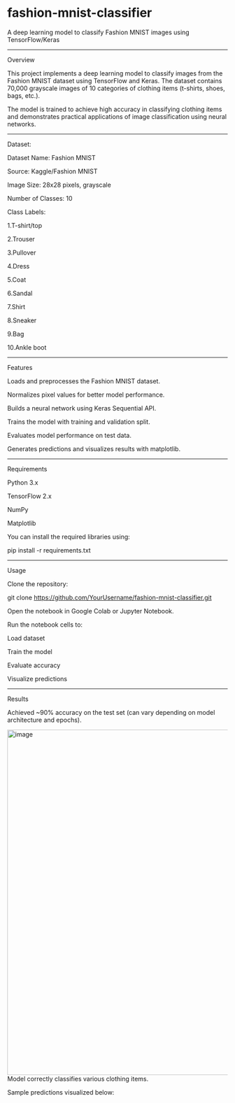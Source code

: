 # fashion-mnist-classifier
A deep learning model to classify Fashion MNIST images using TensorFlow/Keras

_________________________________________________________________________________________________

Overview

This project implements a deep learning model to classify images from the Fashion MNIST dataset using TensorFlow and Keras. The dataset contains 70,000 grayscale images of 10 categories of clothing items (t-shirts, shoes, bags, etc.).

The model is trained to achieve high accuracy in classifying clothing items and demonstrates practical applications of image classification using neural networks.

_________________________________________________________________________________________________

Dataset:

Dataset Name: Fashion MNIST

Source: Kaggle/Fashion MNIST

Image Size: 28x28 pixels, grayscale

Number of Classes: 10

Class Labels:

1.T-shirt/top

2.Trouser

3.Pullover

4.Dress

5.Coat

6.Sandal

7.Shirt

8.Sneaker

9.Bag

10.Ankle boot
_________________________________________________________________________________________________
Features

Loads and preprocesses the Fashion MNIST dataset.

Normalizes pixel values for better model performance.

Builds a neural network using Keras Sequential API.

Trains the model with training and validation split.

Evaluates model performance on test data.

Generates predictions and visualizes results with matplotlib.

________________________________________________________________________________________________

Requirements

Python 3.x

TensorFlow 2.x

NumPy

Matplotlib

You can install the required libraries using:

pip install -r requirements.txt
________________________________________________________________________________________________

Usage

Clone the repository:

git clone https://github.com/YourUsername/fashion-mnist-classifier.git


Open the notebook in Google Colab or Jupyter Notebook.

Run the notebook cells to:

Load dataset

Train the model

Evaluate accuracy

Visualize predictions

________________________________________________________________________________________________

Results

Achieved ~90% accuracy on the test set (can vary depending on model architecture and epochs).


<img width="990" height="790" alt="image" src="https://github.com/user-attachments/assets/54ae9f2c-37f6-4614-a147-1d77f2f9b1ec" />
Model correctly classifies various clothing items.

Sample predictions visualized below:
